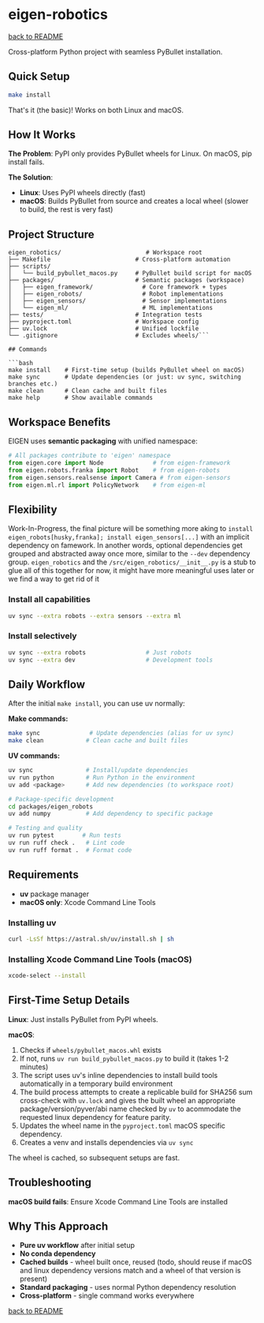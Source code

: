 # eigen-robotics

[back to README](../README.md)

Cross-platform Python project with seamless PyBullet installation.

## Quick Setup

```bash
make install
```

That's it (the basic)! Works on both Linux and macOS.

## How It Works

**The Problem**: PyPI only provides PyBullet wheels for Linux. On macOS, pip install fails.

**The Solution**:

- **Linux**: Uses PyPI wheels directly (fast)
- **macOS**: Builds PyBullet from source and creates a local wheel (slower to build, the rest is very fast)

## Project Structure

```output
eigen_robotics/                        # Workspace root
├── Makefile                        # Cross-platform automation
├── scripts/
│   └── build_pybullet_macos.py     # PyBullet build script for macOS
├── packages/                       # Semantic packages (workspace)
│   ├── eigen_framework/              # Core framework + types
│   ├── eigen_robots/                 # Robot implementations
│   ├── eigen_sensors/                # Sensor implementations
│   └── eigen_ml/                     # ML implementations
├── tests/                          # Integration tests
├── pyproject.toml                  # Workspace config
├── uv.lock                         # Unified lockfile
└── .gitignore                      # Excludes wheels/```

## Commands

```bash
make install    # First-time setup (builds PyBullet wheel on macOS)
make sync       # Update dependencies (or just: uv sync, switching branches etc.)
make clean      # Clean cache and built files
make help       # Show available commands
```

## Workspace Benefits

EIGEN uses **semantic packaging** with unified namespace:

```python
# All packages contribute to 'eigen' namespace
from eigen.core import Node              # from eigen-framework
from eigen.robots.franka import Robot    # from eigen-robots
from eigen.sensors.realsense import Camera # from eigen-sensors
from eigen.ml.rl import PolicyNetwork    # from eigen-ml
```

## Flexibility

Work-In-Progress, the final picture will be something more aking to `install eigen_robots[husky,franka]; install eigen_sensors[...]` with an implicit dependency on famework. In another words, optional dependencies get grouped and abstracted away once more, similar to the `--dev` dependency group. `eigen_robotics` and the `/src/eigen_robotics/__init__.py` is a stub to glue all of this together for now, it might have more meaningful uses later or we find a way to get rid of it

### Install all capabilities

```sh
uv sync --extra robots --extra sensors --extra ml
```

### Install selectively

```sh
uv sync --extra robots                 # Just robots
uv sync --extra dev                    # Development tools
```

## Daily Workflow

After the initial `make install`, you can use uv normally:

**Make commands:**

```bash
make sync              # Update dependencies (alias for uv sync)
make clean            # Clean cache and built files
```

**UV commands:**

```bash
uv sync               # Install/update dependencies
uv run python         # Run Python in the environment
uv add <package>      # Add new dependencies (to workspace root)

# Package-specific development
cd packages/eigen_robots
uv add numpy          # Add dependency to specific package

# Testing and quality
uv run pytest        # Run tests
uv run ruff check .   # Lint code
uv run ruff format .  # Format code
```

## Requirements

- **uv** package manager
- **macOS only**: Xcode Command Line Tools

### Installing uv

```bash
curl -LsSf https://astral.sh/uv/install.sh | sh
```

### Installing Xcode Command Line Tools (macOS)

```bash
xcode-select --install
```

## First-Time Setup Details

**Linux**: Just installs PyBullet from PyPI wheels.

**macOS**:

1. Checks if `wheels/pybullet_macos.whl` exists
2. If not, runs `uv run build_pybullet_macos.py` to build it (takes 1-2 minutes)
3. The script uses uv's inline dependencies to install build tools automatically in a temporary build environment
4. The build process attempts to create a replicable build for SHA256 sum cross-check with `uv.lock` and gives the built wheel an appropriate package/version/pyver/abi name checked by `uv` to acommodate the requested linux dependency for feature parity.
5. Updates the wheel name in the `pyproject.toml` macOS specific dependency.
6. Creates a venv and installs dependencies via `uv sync`

The wheel is cached, so subsequent setups are fast.

## Troubleshooting

**macOS build fails**: Ensure Xcode Command Line Tools are installed

## Why This Approach

- **Pure uv workflow** after initial setup
- **No conda dependency**
- **Cached builds** - wheel built once, reused (todo, should reuse if macOS and linux dependency versions match and a wheel of that version is present)
- **Standard packaging** - uses normal Python dependency resolution
- **Cross-platform** - single command works everywhere

[back to README](../README.md)
